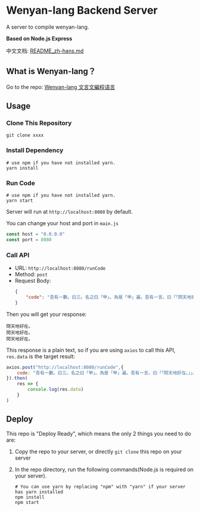 # Wenyan-lang Backend Server
A server to compile wenyan-lang.

**Based on Node.js Express**

中文文档: [README_zh-hans.md](./README_zh-hans.md)

## What is Wenyan-lang？
Go to the repo: [Wenyan-lang 文言文編程语言](https://github.com/wenyan-lang/wenyan)

## Usage

### Clone This Repository
~~~shell
git clone xxxx
~~~

### Install Dependency
~~~shell
# use npm if you have not installed yarn.
yarn install
~~~

### Run Code
~~~shell
# use npm if you have not installed yarn.
yarn start
~~~

Server will run at `http://localhost:8080` by default.

You can change your host and port in `main.js`

~~~js
const host = "0.0.0.0"
const port = 8080
~~~

### Call API
* URL: `http://localhost:8080/runCode`
* Method: `post`
* Request Body: 
    ~~~json
    {
        "code": "吾有一數。曰三。名之曰「甲」。為是「甲」遍。吾有一言。曰「「問天地好在。」」。書之。云云。"
    }
    ~~~
Then you will get your response:
~~~
問天地好在。
問天地好在。
問天地好在。
~~~
This response is a plain text, so if you are using `axios` to call this API, `res.data` is the target result:
~~~js
axios.post("http://localhost:8080/runCode",{
    code: "吾有一數。曰三。名之曰「甲」。為是「甲」遍。吾有一言。曰「「問天地好在。」」。書之。云云。"
}).then(
    res => {
        console.log(res.data)
    }
)
~~~

## Deploy
This repo is "Deploy Ready", which means the only 2 things you need to do are:

1. Copy the repo to your server, or directly `git clone` this repo on your server

2. In the repo directory, run the following commands(Node.js is required on your server).
    ~~~shell
    # You can use yarn by replacing "npm" with "yarn" if your server has yarn installed
    npm install
    npm start
    ~~~